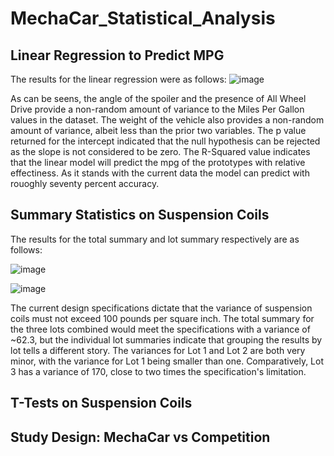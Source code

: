 # MechaCar_Statistical_Analysis

## Linear Regression to Predict MPG
The results for the linear regression were as follows:
![image](https://user-images.githubusercontent.com/92831138/156824679-e065369f-118c-433a-90ee-e9956877f3c8.png)

As can be seens, the angle of the spoiler and the presence of All Wheel Drive provide a non-random amount of variance to the Miles Per Gallon values in the dataset. The weight of the vehicle also provides a non-random amount of variance, albeit less than the prior two variables. The p value returned for the intercept indicated that the null hypothesis can be rejected as the slope is not considered to be zero. The R-Squared value indicates that the linear model will predict the mpg of the prototypes with relative effectiness. As it stands with the current data the model can predict with rouoghly seventy percent accuracy. 

## Summary Statistics on Suspension Coils
The results for the total summary and lot summary respectively are as follows:

![image](https://user-images.githubusercontent.com/92831138/156826623-b81212fc-af5a-4540-8e76-928fecc7f1b8.png)

![image](https://user-images.githubusercontent.com/92831138/156826654-a8b6c15e-3823-4ce3-beed-fb4e6e53faf4.png)

The current design specifications dictate that the variance of suspension coils must not exceed 100 pounds per square inch. The total summary for the three lots combined would meet the specifications with a variance of ~62.3, but the individual lot summaries indicate that grouping the results by lot tells a different story. The variances for Lot 1 and Lot 2 are both very minor, with the variance for Lot 1 being smaller than one. Comparatively, Lot 3 has a variance of 170, close to two times the specification's limitation.

## T-Tests on Suspension Coils


## Study Design: MechaCar vs Competition


